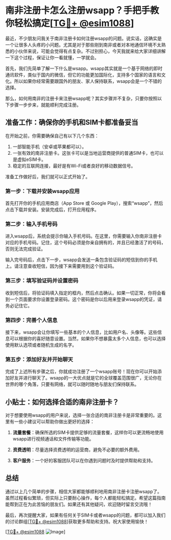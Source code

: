 # 南非注册卡怎么注册wsapp？手把手教你轻松搞定[[TG💪+ @esim1088](https://t.me/s/esim1088)]

最近，不少朋友问我关于南非注册卡如何注册wsapp的问题。说实话，这确实是一个让很多人头疼的小问题。尤其是对于那些刚到南非或者对本地通信环境不太熟悉的小伙伴来说，可能会觉得有点复杂。不过别担心，今天我就来给大家详细讲解一下这个过程，保证让你一看就懂，一学就会。

首先，我们先简单了解一下什么是wsapp。wsapp其实就是一个基于网络的即时通讯软件，类似于国内的微信，但它的功能更加国际化，支持多个国家的语言和文化。所以如果你经常需要跟国外的朋友、家人保持联系，wsapp会是一个不错的选择。

那么，如何用南非的注册卡来注册wsapp呢？其实步骤并不复杂，只要你按照以下步骤一步步来，就能顺利完成注册。

## 准备工作：确保你的手机和SIM卡都准备妥当

在开始之前，你需要确保自己有以下几个东西：
1. 一部智能手机（安卓或苹果都可以）。
2. 一张有效的南非注册卡。这张卡可以是当地运营商提供的普通SIM卡，也可以是虚拟eSIM卡。
3. 稳定的互联网连接，最好是有Wi-Fi或者良好的移动数据信号。

准备工作做好后，我们就可以正式开始了。

### 第一步：下载并安装wsapp应用

首先打开你的手机应用商店（App Store 或 Google Play），搜索“wsapp”，然后点击下载并安装。安装完成后，打开应用程序。

### 第二步：输入手机号码

进入wsapp后，系统会提示你输入手机号码。在这里，你需要输入你南非注册卡对应的手机号码。记住，这个号码必须是你亲自拥有的，并且已经激活了的号码，否则无法完成验证。

输入完号码后，点击下一步，wsapp会发送一条包含验证码的短信到你的手机上。请注意查收短信，因为接下来需要用到这个验证码。

### 第三步：填写验证码并设置密码

收到短信后，将验证码填入指定的框内，然后点击确认。如果一切正常，你将会看到一个页面要求你设置登录密码。这个密码是你以后用来登录wsapp的凭证，请务必记住它。

### 第四步：完善个人信息

接下来，wsapp会让你填写一些基本的个人信息，比如用户名、头像等。这些信息可以根据你的喜好随意设置。当然，如果你不想暴露太多个人信息，也可以选择使用默认选项或者随机生成的名字。

### 第五步：添加好友并开始聊天

完成了上述所有步骤之后，你就成功注册了一个wsapp账号！现在你可以开始添加好友并进行聊天了。wsapp的一大优点就是它的全球覆盖范围很广，无论你在世界的哪个角落，只要有网络，就可以随时随地与朋友们保持联系。

## 小贴士：如何选择合适的南非注册卡？

对于想要使用wsapp的用户来说，选择一张合适的南非注册卡是非常重要的。这里有一些小建议可以帮助你做出更好的选择：

1. **流量套餐**：确保所选的SIM卡提供足够的流量套餐，这样你可以更流畅地使用wsapp进行视频通话和文件传输等功能。
   
2. **资费透明**：尽量选择资费透明的运营商，避免不必要的额外费用。

3. **客户服务**：一个好的客服团队可以在你遇到问题时及时提供帮助和支持。

## 总结

通过以上几个简单的步骤，相信大家都能够顺利地用南非注册卡注册wsapp了。虽然过程看似繁琐，但实际上只要耐心操作，每个人都能轻松搞定。希望这篇指南能帮到正在为此苦恼的朋友们。如果还有其他疑问，欢迎随时留言交流哦！

最后，再次提醒大家，如果有任何关于SIM卡或者wsapp的问题，都可以加入我们的讨论群组[[TG💪+ @esim1088](https://t.me/s/esim1088)]获取更多帮助和支持。祝大家使用愉快！

[[TG💪+ @esim1088](https://t.me/s/esim1088) ![Image](https://i.postimg.cc/4NQfJmqS/Snipaste-2025-05-13-00-14-12.png)]